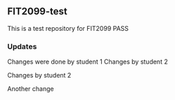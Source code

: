## FIT2099-test

This is a test repository for FIT2099 PASS

###  Updates


Changes were done by student 1
Changes by student 2

Changes by student 2

Another change
